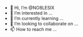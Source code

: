 - 👋 Hi, I’m @NO8LESIX
- 👀 I’m interested in ...
- 🌱 I’m currently learning ...
- 💞️ I’m looking to collaborate on ...
- 📫 How to reach me ...

<!---
NO8LESIX/NO8LESIX is a ✨ special ✨ repository because its `README.md` (this file) appears on your GitHub profile.
You can click the Preview link to take a look at your changes.
--->
